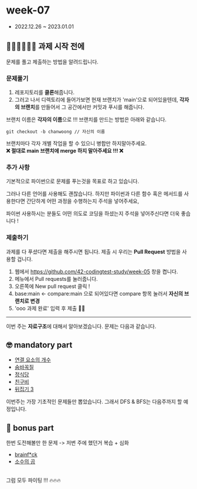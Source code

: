 # week-07

-   2022.12.26 ~ 2023.01.01

## 🧑🏻‍💻👩🏻‍💻 과제 시작 전에

문제를 풀고 제출하는 방법을 알려드립니다.

### 문제풀기

1. 레포지토리를 **클론**해줍니다.
2. 그러고 나서 디렉토리에 들어가보면 현재 브랜치가 'main'으로 되어있을텐데, **각자의 브랜치**를 만들어서 그 공간에서만 커밋과 푸시를 해줍니다.

브랜치 이름은 **각자의 이름**으로 !!! 브랜치를 만드는 방법은 아래와 같습니다.

```git
git checkout -b chanwoong // 자신의 이름
```

브랜치마다 각자 개별 작업을 할 수 있으니 병합만 하지말아주세요.  
**❌ 절대로 main 브랜치에 merge 하지 말아주세요 !!! ❌**

### 추가 사항

기본적으로 파이썬으로 문제를 푸는것을 목표로 하고 있습니다.

그러나 다른 언어를 사용해도 괜찮습니다. 하지만 파이썬과 다른 함수 혹은 메서드를 사용한다면 간단하게 어떤 과정을 수행하는지 주석을 넣어주세요,

파이썬 사용하시는 분들도 어떤 의도로 코딩을 하셨는지 주석을 넣어주신다면 더욱 좋습니다 !

### 제출하기

과제를 다 푸셨다면 제출을 해주시면 됩니다. 제출 시 우리는 **Pull Request** 방법을 사용할 겁니다.

1. 웹에서 https://github.com/42-codingtest-study/week-05 창을 켭니다.
2. 메뉴에서 Pull requests를 눌러줍니다.
3. 오른쪽에 New pull request 클릭 !
4. base:main <- compare:main 으로 되어있다면 compare 항목 눌러서 **자신의 브랜치로 변경**
5. 'ooo 과제 완료' 입력 후 제출 👏🏻

---

이번 주는 **자료구조**에 대해서 알아보겠습니다.
문제는 다음과 같습니다.

## 🤓 mandatory part

-   [연결 요소의 개수](https://www.acmicpc.net/problem/11724)
-   [숨바꼭질](https://www.acmicpc.net/problem/1697)
-   [정식당](https://www.acmicpc.net/problem/17479)
-   [친구비](https://www.acmicpc.net/problem/16562)
-   [뒤집기 3](https://www.acmicpc.net/problem/1464)

이번주는 가장 기초적인 문제들만 뽑았습니다. 그래서 DFS & BFS는 다음주까지 할 예정입니다.

## 🧐 bonus part

한번 도전해볼만 한 문제 -> 저번 주에 했던거 복습 + 심화

-   [brainf*ck](https://www.acmicpc.net/problem/2733)
-   [소수의 곱](https://www.acmicpc.net/problem/2014)

<br>그럼 모두 파이팅 !!! 🔥🔥🔥
